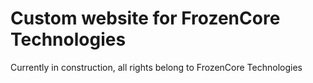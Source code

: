 # Custom website for FrozenCore Technologies

Currently in construction, all rights belong to FrozenCore Technologies
